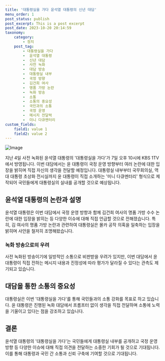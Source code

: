 ```yaml
---
title: '대통령실을 가다 윤석열 대통령의 신년 대담'
menu_order: 1
post_status: publish
post_excerpt: This is a post excerpt
post_date: 2023-10-20 20:14:59
taxonomy:
    category:
        - 정치
    post_tag:
        - 대통령실을 가다
        -  윤석열 대통령
        -  신년 대담
        -  사전 녹화
        -  대담 방송
        -  대통령실 내부
        -  국정 방향
        -  김건희 여사
        -  명품 가방 논란
        -  녹화 방송
        -  소통
        -  소통의 중요성
        -  국민과의 소통
        -  국정 운영
        -  메시지 전달력
        -  미니 다큐멘터리
custom_fields:
    field1: value 1
    field2: value 2
---
```


![Image](https://imgnews.pstatic.net/image/119/2024/02/07/0002797500_001_20240207091501292.jpeg?type=w647)


지난 4일 사전 녹화된 윤석열 대통령의 '대통령실을 가다'가 7일 오후 10시에 KBS 1TV에서 방영됩니다. 이번 대담에서는 윤 대통령이 국정 운영 방향부터 여러 논란에 대한 입장을 밝히며 직접 자신의 생각을 전달할 예정입니다. 대통령실 내부부터 국무회의실, 역대 대통령 초상화 전시실까지 윤 대통령이 직접 소개하는 '미니 다큐멘터리' 형식으로 제작되어 국민들에게 대통령실의 실내를 공개할 것으로 예상됩니다.

## 윤석열 대통령의 논란과 설명
윤석열 대통령은 이번 대담에서 국정 운영 방향과 함께 김건희 여사의 명품 가방 수수 논란에 대한 입장을 밝히는 등 다양한 이슈에 대해 직접 언급할 것으로 전해졌습니다. 특히, 김 여사의 명품 가방 논란과 관련하여 대통령실은 몰카 공작 의혹을 일축하는 입장을 밝히며 사안을 철저히 조명해왔습니다. 

### 녹화 방송으로의 우려
사전 녹화된 방송이기에 일방적인 소통으로 비판받을 우려가 있지만, 이번 대담에서 윤 대통령이 직접 전하는 메시지 내용과 진정성에 따라 평가가 달라질 수 있다는 관측도 제기되고 있습니다.

## 대담을 통한 소통의 중요성
대통령실은 이번 '대통령실을 가다'를 통해 국민들과의 소통 강화를 목표로 하고 있습니다. 윤 대통령은 진행된 녹화 대담에서 프롬프터 없이 생각을 직접 전달하며 소통에 노력을 기울이고 있다는 점을 강조하고 있습니다.

## 결론
윤석열 대통령의 '대통령실을 가다'는 국민들에게 대통령실 내부를 공개하고 국정 운영 방향 등 다양한 이슈에 대해 직접 의견을 전달하는 소중한 기회가 될 것으로 기대됩니다. 이를 통해 대통령과 국민 간 소통과 신뢰 구축에 기여할 것으로 기대됩니다.
